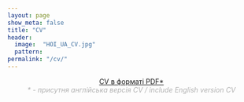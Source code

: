 ```yaml
---
layout: page
show_meta: false
title: "CV"
header:
  image:  "HOI_UA_CV.jpg"
  pattern:  
permalink: "/cv/"
---
```

<div align="center"><a target="_blank" class="radius button small" href="https://github.com/dmytrohoi/dmytrohoi.github.io/raw/master/HOICV.pdf/">CV в форматі PDF*</a></div>

<div align="center" style="color: #b2b2b2;"><i>* - присутня англійська версія CV / include English version CV</i></div>
